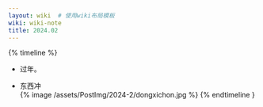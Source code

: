 ```yaml
---
layout: wiki  # 使用wiki布局模板
wiki: wiki-note
title: 2024.02
---
```


{% timeline %}
<!-- node 2024.2.03-2.18 -->
- 过年。
<!-- node 2024.1.24 元宵节 -->
- 东西冲  
{% image /assets/PostImg/2024-2/dongxichon.jpg  %}
{% endtimeline }

